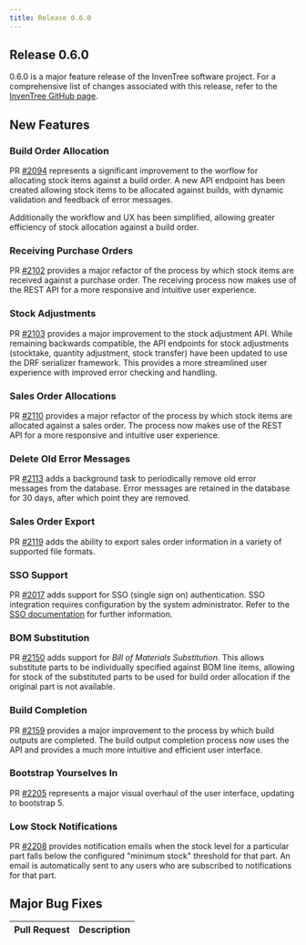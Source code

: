 ```yaml
---
title: Release 0.6.0
---
```


## Release 0.6.0

0.6.0 is a major feature release of the InvenTree software project. For a comprehensive list of changes associated with this release, refer to the [InvenTree GitHub page](https://github.com/inventree/InvenTree/milestone/8).

## New Features

### Build Order Allocation

PR [#2094](https://github.com/inventree/InvenTree/pull/2094) represents a significant improvement to the worflow for allocating stock items against a build order. A new API endpoint has been created allowing stock items to be allocated against builds, with dynamic validation and feedback of error messages.

Additionally the workflow and UX has been simplified, allowing greater efficiency of stock allocation against a build order.

### Receiving Purchase Orders

PR [#2102](https://github.com/inventree/InvenTree/pull/2102) provides a major refactor of the process by which stock items are received against a purchase order. The receiving process now makes use of the REST API for a more responsive and intuitive user experience.

### Stock Adjustments

PR [#2103](https://github.com/inventree/InvenTree/pull/2103) provides a major improvement to the stock adjustment API. While remaining backwards compatible, the API endpoints for stock adjustments (stocktake, quantity adjustment, stock transfer) have been updated to use the DRF serializer framework. This provides a more streamlined user experience with improved error checking and handling.

### Sales Order Allocations

PR [#2110](https://github.com/inventree/InvenTree/pull/2110) provides a major refactor of the process by which stock items are allocated against a sales order. The process now makes use of the REST API for a more responsive and intuitive user experience.

### Delete Old Error Messages

PR [#2113](https://github.com/inventree/InvenTree/pull/2113) adds a background task to periodically remove old error messages from the database. Error messages are retained in the database for 30 days, after which point they are removed.

### Sales Order Export

PR [#2119](https://github.com/inventree/InvenTree/pull/2119) adds the ability to export sales order information in a variety of supported file formats.

### SSO Support

PR [#2017](https://github.com/inventree/InvenTree/pull/2017) adds support for SSO (single sign on) authentication. SSO integration requires configuration by the system administrator. Refer to the [SSO documentation](../settings/sso) for further information.

### BOM Substitution

PR [#2150](https://github.com/inventree/InvenTree/pull/2150) adds support for *Bill of Materials Substitution*. This allows substitute parts to be individually specified against BOM line items, allowing for stock of the substituted parts to be used for build order allocation if the original part is not available.

### Build Completion 

PR [#2159](https://github.com/inventree/InvenTree/pull/2159) provides a major improvement to the process by which build outputs are completed. The build output completion process now uses the API and provides a much more intuitive and efficient user interface.

### Bootstrap Yourselves In

PR [#2205](https://github.com/inventree/InvenTree/pull/2205) represents a major visual overhaul of the user interface, updating to bootstrap 5.

### Low Stock Notifications

PR [#2208](https://github.com/inventree/InvenTree/pull/2208) provides notification emails when the stock level for a particular part falls below the configured "minimum stock" threshold for that part. An email is automatically sent to any users who are subscribed to notifications for that part.

## Major Bug Fixes

| Pull Request | Description |
| --- | --- |
